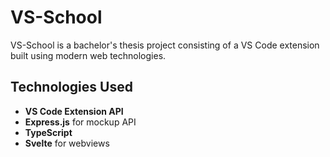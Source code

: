 # VS-School

VS-School is a bachelor's thesis project consisting of a VS Code extension built using modern web technologies.

## Technologies Used

- **VS Code Extension API**
- **Express.js** for mockup API
- **TypeScript**
- **Svelte** for webviews
